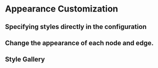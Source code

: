 # Appearance Customization

## Specifying styles directly in the configuration


<demo-tabs :demo-height="700">
<template v-slot:demo>
  <DemoDirect />
</template>
<template v-slot:source>

  <<< @/.vitepress/components/appearance/Direct.vue

</template>
</demo-tabs>

## Change the appearance of each node and edge.


## Style Gallery



<script setup>
import DemoDirect from '../.vitepress/components/appearance/Direct.vue'
</script>
